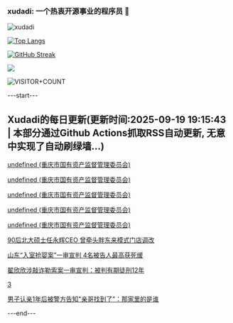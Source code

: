 ### xudadi: 一个热衷开源事业的程序员 👋

![xudadi](https://github-readme-stats-git-masterorgs-github-readme-stats-team.vercel.app/api?username=xudadi)

[![Top Langs](https://github-readme-stats.vercel.app/api/top-langs/?username=xudadi)](https://github.com/anuraghazra/github-readme-stats)

[![GitHub Streak](https://streak-stats.demolab.com?user=xudadi&locale=zh_Hans)](https://git.io/streak-stats)

![](https://raw.githubusercontent.com/xudadi/xudadi/main/assets/github-contribution-grid-snake.svg)

![VISITOR+COUNT](https://komarev.com/ghpvc/?username=xudadi&label=VISITOR+COUNT)


---start---

## Xudadi的每日更新(更新时间:2025-09-19 19:15:43 | 本部分通过Github Actions抓取RSS自动更新, 无意中实现了自动刷绿墙...)

[undefined (重庆市国有资产监督管理委员会)](https://dadilab.github.io/feeds/all.xml)

[undefined (重庆市国有资产监督管理委员会)](https://dadilab.github.io/feeds/all.xml)

[undefined (重庆市国有资产监督管理委员会)](https://dadilab.github.io/feeds/all.xml)

[undefined (重庆市国有资产监督管理委员会)](https://dadilab.github.io/feeds/all.xml)

[undefined (重庆市国有资产监督管理委员会)](https://dadilab.github.io/feeds/all.xml)

[90后北大硕士任永辉CEO 曾牵头胖东来模式门店调改](https://m.163.com/news/article/K9QC1UPT0514R9P4.html)

[山东“入室抢婴案”一审宣判 4名被告人最高获死缓](https://m.163.com/news/article/K9QHISJP0514R9OJ.html)

[翟欣欣涉敲诈勒索案一审宣判：被判有期徒刑12年](https://m.163.com/news/article/K9QHAQJ80534A4SC.html)

[3](https://m.163.com/touch/news/sub/domestic)

[男子认亲1年后被警方告知"亲哥找到了"：那家里的是谁](https://m.163.com/news/article/K9QGLDL200019B3E.html)

---end---

